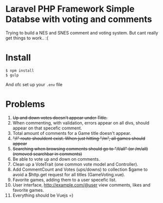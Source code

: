 # Laravel PHP Framework Simple Databse with voting and comments
Trying to build a NES and SNES comment and voting system. But cant really get things to work.. :(

# Install
```sh
$ npm install
$ gulp
```
And ofc set up your `.env` file

# Problems
1. ~~Up and down votes doesn't appear under Title.~~
2. When commenting, with validation, errors appear on all divs, should appear on that specefic comment.
3. Total amount of comments for a Game title doesn't appear.
4. ~~"/l" route shouldent exist. When just hitting "/m", all games should appear~~
5. ~~Searching when browsing comments should go to "/l/all" (or /m/all) (removed searchbar in comments)~~
6. Be able to vote up and down on comments.
7. Clean up a VoteTrait (one common vote model and Controller).
8. Add CommentCount and Votes (ups/downs) to collection $game to avoid a $http.get request for all titles (GameVoting.vue).
9. Favorite games, adding them to a user specefic list.
10. User interface, http://example.com/@user view comments, likes and favorite games.
10. Everything should be Vuejs =)
